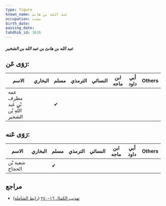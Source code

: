 ```yaml
---
type: figure
known_name: عبد الله بن هانئ
occupation: محدث
birth_date:
passing_date:
tahdhib_id: 3626
---
```

##### عبد الله بن هانئ بن عبد الله بن الشخير

## رَوَى عَن:
| الاسم                                | البخاري | مسلم | الترمذي | النسائي | ابن ماجه | أبي داود | Others |
| ------------------------------------ | ------- | ---- | ------- | ------- | -------- | -------- | ------ |
| عمه مطرف بْن عَبد اللَّهِ بْن الشخير |         | ✔    |         |         |          |          |        |
## رَوَى عَنه:
| الاسم           | البخاري | مسلم | الترمذي | النسائي | ابن ماجه | أبي داود | Others |
| --------------- | ------- | ---- | ------- | ------- | -------- | -------- | ------ |
| شعبة بْن الحجاج |         | ✔    |         |         |          |          |        |
## مراجع
- [تهذيب الكمال ١٦-٢٤٠](obsidian://open?vault=Tahdhib-al-Kamal&file=Figures/٣٦٢٦-عبد%20الله%20بن%20هانئ%20بن%20عبد%20الله%20بن%20الشخير) ([رابط الشاملة](https://shamela.ws/book/3722/8233))